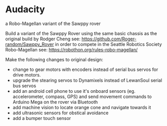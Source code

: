 # Audacity
a Robo-Magellan variant of the Sawppy rover

Build a variant of the Sawppy Rover using the same basic chassis as the original build by Rodger Cheng see: https://github.com/Roger-random/Sawppy_Rover in order to compete in the Seattle Robotics Society Robo-Magellan see: https://robothon.org/rules-robo-magellan/
<p>Make the following changes to original design:
<ul>
<li>change to gear motors with encoders instead of serial bus servos for drive motors.
<li>upgrade the stearing servos to Dynamixels instead of LewanSoul serial bus servos
<li>add an android cell phone to use it's onboard sensors (eg. accelerometer, compass, GPS) and send movement commands to Arduino Mega on the rover via Bluetooth
<li>add machine vision to locate orange cone and navigate towards it
<li>add ultrasonic sensors for obstical avoidance
<li>add a bumper touch sensor
</ul>
